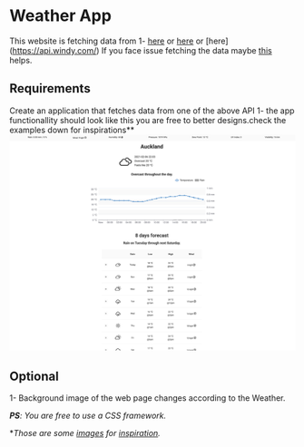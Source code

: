 # Weather App

This website is fetching data from 
1- [here](https://www.metaweather.com/api/) or [here](https://weatherstack.com/documentation) or [here] (https://api.windy.com/)
If you face issue fetching the data maybe [this](https://stackoverflow.com/questions/43262121/trying-to-use-fetch-and-pass-in-mode-no-cors/43268098) helps.

## Requirements
Create an application that fetches data from one of the above API
1- the app functionallity should look like this you are free to better designs.check the examples down for inspirations**
![weather](Weather.png) 



## Optional


1- Background image of the web page changes according to the Weather.

***PS**: You are free to use a CSS framework.*

**Those are some [images](https://static.dribbble.com/users/2158940/screenshots/7376567/media/35649246137de1ce1d3f68d4ad1e1ffa.png) for [inspiration](https://static.dribbble.com/users/2158940/screenshots/7118235/media/1ea59d43e8e99a529220bed091f8eb84.png).*
